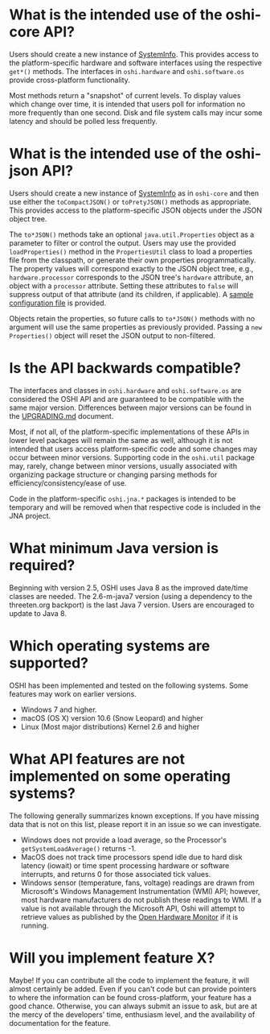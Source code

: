 What is the intended use of the oshi-core API?
========
Users should create a new instance of [SystemInfo](http://dblock.github.io/oshi/apidocs/oshi-core/SystemInfo.html).  This provides access to the platform-specific hardware and software interfaces using the respective `get*()` methods.  The interfaces in `oshi.hardware` and `oshi.software.os` provide cross-platform functionality.

Most methods return a "snapshot" of current levels.  To display values which change over time, it is intended that users poll for information no more frequently than one second. Disk and file system calls may incur some latency and should be polled less frequently.

What is the intended use of the oshi-json API?
========
Users should create a new instance of [SystemInfo](http://dblock.github.io/oshi/apidocs/oshi-json/SystemInfo.html) as in `oshi-core` and then use either the `toCompactJSON()` or `toPretyJSON()` methods as appropriate.  This provides access to the platform-specific JSON objects under the JSON object tree.

The `to*JSON()` methods take an optional `java.util.Properties` object as a parameter to filter or control the output.  Users may use the provided `loadProperties()` method in the `PropertiesUtil` class to load a properties file from the classpath, or generate their own properties programmatically.  The property values will correspond exactly to the JSON object tree, e.g., `hardware.processor` corresponds to the JSON tree's `hardware` attribute, an object with a `processor` attribute. Setting these attributes to `false` will suppress output of that attribute (and its children, if applicable).  A [sample configuration file](https://github.com/dblock/oshi/blob/master/oshi-json/src/test/resources/oshi.json.properties) is provided.

Objects retain the properties, so future calls to `to*JSON()` methods with no argument will use the same properties as previously provided. Passing a `new Properties()` object will reset the JSON output to non-filtered.

Is the API backwards compatible?
========
The interfaces and classes in `oshi.hardware` and `oshi.software.os` are considered the OSHI API and are guaranteed to be compatible with the same major version.  Differences between major versions can be found in the [UPGRADING.md](UPGRADING.md) document.  

Most, if not all, of the platform-specific implementations of these APIs in lower level packages will remain the same as well, although it is not intended that users access platform-specific code and some changes may occur between minor versions. Supporting code in the `oshi.util` package may, rarely, change between minor versions, usually associated with organizing package structure or changing parsing methods for efficiency/consistency/ease of use.

Code in the platform-specific `oshi.jna.*` packages is intended to be temporary and will be removed when that respective code is included in the JNA project.

What minimum Java version is required?
========
Beginning with version 2.5, OSHI uses Java 8 as the improved date/time classes are needed.  The 2.6-m-java7 version (using a dependency to the threeten.org backport) is the last Java 7 version.  Users are encouraged to update to Java 8.


Which operating systems are supported?
========
OSHI has been implemented and tested on the following systems.  Some features may work on earlier versions.
* Windows 7 and higher. 
* macOS (OS X) version 10.6 (Snow Leopard) and higher
* Linux (Most major distributions) Kernel 2.6 and higher

What API features are not implemented on some operating systems?
========
The following generally summarizes known exceptions. If you have missing data that is not on this list, please report it in an issue so we can investigate.
* Windows does not provide a load average, so the Processor's `getSystemLoadAverage()` returns -1.
* MacOS does not track time processors spend idle due to hard disk latency (iowait) or time spent processing hardware or software interrupts, and returns 0 for those associated tick values.
* Windows sensor (temperature, fans, voltage) readings are drawn from Microsoft's Windows Management Instrumentation (WMI) API; however, most hardware manufacturers do not publish these readings to WMI. If a value is not available through the Microsoft API, Oshi will attempt to retrieve values as published by the [Open Hardware Monitor](http://openhardwaremonitor.org/) if it is running.

Will you implement feature X?
========
Maybe!  If you can contribute all the code to implement the feature, it will almost certainly be added.  Even if you can't code but can provide pointers to where the information can be found cross-platform, your feature has a good chance. Otherwise, you can always submit an issue to ask, but are at the mercy of the developers' time, enthusiasm level, and the availability of documentation for the feature.
